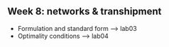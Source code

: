 

## Week 8: networks & transhipment
- Formulation and standard form --> lab03
- Optimality conditions --> lab04

